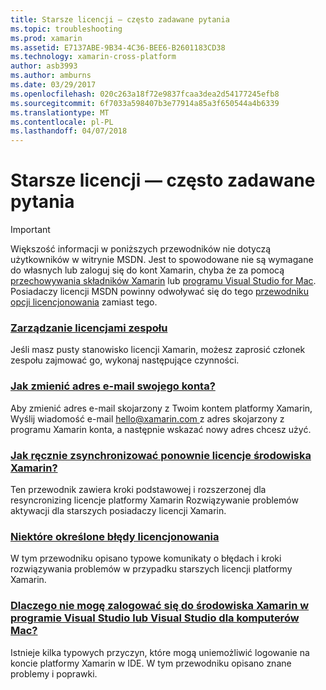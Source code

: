 ```yaml
---
title: Starsze licencji — często zadawane pytania
ms.topic: troubleshooting
ms.prod: xamarin
ms.assetid: E7137ABE-9B34-4C36-BEE6-B2601183CD38
ms.technology: xamarin-cross-platform
author: asb3993
ms.author: amburns
ms.date: 03/29/2017
ms.openlocfilehash: 020c263a18f72e9837fcaa3dea2d54177245efb8
ms.sourcegitcommit: 6f7033a598407b3e77914a85a3f650544a4b6339
ms.translationtype: MT
ms.contentlocale: pl-PL
ms.lasthandoff: 04/07/2018
---
```

# <a name="legacy-license-frequently-asked-questions"></a>Starsze licencji — często zadawane pytania

> [!IMPORTANT]
> Większość informacji w poniższych przewodników nie dotyczą użytkowników w witrynie MSDN. Jest to spowodowane nie są wymagane do własnych lub zaloguj się do kont Xamarin, chyba że za pomocą [przechowywania składników Xamarin](https://components.xamarin.com/) lub [programu Visual Studio for Mac](~/cross-platform/get-started/requirements.md). Posiadaczy licencji MSDN powinny odwoływać się do tego [przewodniku opcji licencjonowania](~/cross-platform/get-started/requirements.md) zamiast tego.


### <a name="team-license-managementteam-managementmd"></a>[Zarządzanie licencjami zespołu](team-management.md)
Jeśli masz pusty stanowisko licencji Xamarin, możesz zaprosić członek zespołu zajmować go, wykonaj następujące czynności.

### <a name="how-do-i-change-my-accounts-email-addresschange-emailmd"></a>[Jak zmienić adres e-mail swojego konta?](change-email.md)
Aby zmienić adres e-mail skojarzony z Twoim kontem platformy Xamarin, Wyślij wiadomość e-mail [ hello@xamarin.com ](mailto:hello@xamarin.com) z adres skojarzony z programu Xamarin konta, a następnie wskazać nowy adres chcesz użyć. 

### <a name="how-do-i-manually-resynchronize-xamarin-licensesresync-licensesmd"></a>[Jak ręcznie zsynchronizować ponownie licencje środowiska Xamarin?](resync-licenses.md)
Ten przewodnik zawiera kroki podstawowej i rozszerzonej dla resyncronizing licencje platformy Xamarin Rozwiązywanie problemów aktywacji dla starszych posiadaczy licencji Xamarin.

### <a name="some-specific-licensing-errorslicensing-errorsmd"></a>[Niektóre określone błędy licencjonowania](licensing-errors.md)
W tym przewodniku opisano typowe komunikaty o błędach i kroki rozwiązywania problemów w przypadku starszych licencji platformy Xamarin.

### <a name="why-cant-i-log-into-xamarin-in-visual-studio-or-visual-studio-for-maclogin-troubleshootingmd"></a>[Dlaczego nie mogę zalogować się do środowiska Xamarin w programie Visual Studio lub Visual Studio dla komputerów Mac?](login-troubleshooting.md)
Istnieje kilka typowych przyczyn, które mogą uniemożliwić logowanie na koncie platformy Xamarin w IDE. W tym przewodniku opisano znane problemy i poprawki.

